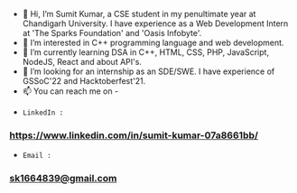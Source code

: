 - 👋 Hi, I’m Sumit Kumar, a CSE student in my penultimate year at Chandigarh University. I have experience as a Web Development Intern at 'The Sparks Foundation' and 'Oasis Infobyte'.
- 👀 I’m interested in C++ programming language and web development.
- 🌱 I’m currently learning DSA in C++, HTML, CSS, PHP, JavaScript, NodeJS, React and about API's.
- 💞️ I’m looking for an internship as an SDE/SWE. I have experience of GSSoC'22 and Hacktoberfest'21.
- 📫 You can reach me on -
-     LinkedIn : 
### https://www.linkedin.com/in/sumit-kumar-07a8661bb/
-     Email : 
### sk1664839@gmail.com
     
<!---
sumitkumar16dec/sumitkumar16dec is a ✨ special ✨ repository because its `README.md` (this file) appears on your GitHub profile.
You can click the Preview link to take a look at your changes.
--->
